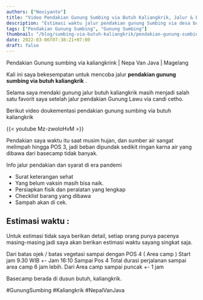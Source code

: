 ```yaml
---
authors: ["Noviyanto"]
title: "Video Pendakian Gunung Sumbing via Butuh Kaliangkrik, Jalur & Estimasi Waktu"
description: "Estimasi waktu jalur pendakian gunung Sumbing via desa butuh kaliangrik ( nepal van Java ). Info pendakian terbaru gunung sumbing."
tags: ["Pendakian Gunung Sumbing", "Gunung Sumbing"]
thumbnail: "/blog/sumbing-via-butuh-kaliangkrik/pendakian-gunung-sumbing-via-butuh-kaliangkrik.jpg"
date: 2022-03-06T07:38:21+07:00
draft: false
---
```


Pendakian Gunung sumbing via kaliangkrink | Nepa Van Java | Magelang

Kali ini saya bekesempatan untuk mencoba jalur **pendakian gunung sumbing via butuh kaliangkrik** .

Selama saya mendaki gunung jalur butuh kaliangkrik masih menjadi salah satu favorit saya setelah jalur pendakian Gunung Lawu via candi cetho.

Berikut video doukementasi pendakian gunung sumbing via butuh kaliangkrik

{{< youtube Mz-zwoloHvM >}}

Pendakian saya waktu itu saat musim hujan, dan sumber air sangat melimpah hingga POS 3, jadi beban dipundak sedikit ringan karna air yang dibawa dari basecamp tidak banyak.

Info jalur pendakian dan syarat di era pandemi

- Surat keterangan sehat
- Yang belum vaksin masih bisa naik.
- Persiapkan fisik dan peralatan yang lengkap
- Checklist barang yang dibawa
- Sampah akan di cek.

## Estimasi waktu :

Untuk estimasi tidak saya berikan detail, setiap orang punya pacenya masing-masing jadi saya akan berikan estimasi waktu sayang singkat saja.

Dari batas ojek / batas vegetasi sampai dengan POS 4 ( Area camp )
Start jam 9.30 WIB
+- Jam 16:10 Sampai Pos 4
Total durasi perjalanan sampai area camp 6 jam lebih.
Dari Area camp sampai puncak +- 1 jam

Basecamp berada di dusun butuh, kaliangkrik.

#GunungSumbing #Kaliangkrik #NepalVanJava
